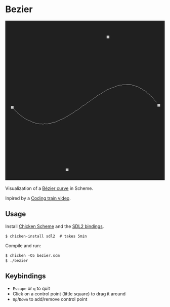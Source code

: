 # Bezier

![screenshot](./screenshot.png)

Visualization of a [Bézier curve][1] in Scheme.

Inpired by a [Coding train video][2].

## Usage

Install [Chicken Scheme][3] and the [SDL2 bindings][4].

```
$ chicken-install sdl2  # takes 5min
```

Compile and run:

```
$ chicken -O5 bezier.scm
$ ./bezier
```

## Keybindings

* `Escape` or `q` to quit
* Click on a control point (little square) to drag it around
* `Up`/`Down` to add/remove control point

[1]: https://en.wikipedia.org/wiki/B%C3%A9zier_curve
[2]: https://www.youtube.com/watch?v=enNfb6p3j_g
[3]: http://code.call-cc.org/
[4]: http://wiki.call-cc.org/eggref/5/sdl2
